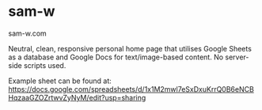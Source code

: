 # sam-w

sam-w.com

Neutral, clean, responsive personal home page that utilises Google Sheets as a database and Google Docs for text/image-based content. No server-side scripts used.

Example sheet can be found at: https://docs.google.com/spreadsheets/d/1x1M2mwl7eSxDxuKrrQ0B6eNCBHqzaaGZOZrtwvZyNyM/edit?usp=sharing
